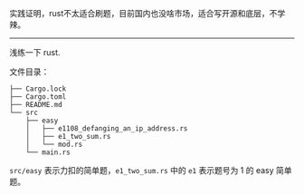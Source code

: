 实践证明，rust不太适合刷题，目前国内也没啥市场，适合写开源和底层，不学辣。

---

浅练一下 rust.

文件目录：
```
├── Cargo.lock
├── Cargo.toml
├── README.md
└── src
    ├── easy
    │   ├── e1108_defanging_an_ip_address.rs
    │   ├── e1_two_sum.rs
    │   └── mod.rs
    └── main.rs
```
`src/easy` 表示力扣的简单题，`e1_two_sum.rs` 中的 `e1` 表示题号为 1 的 easy 简单题。